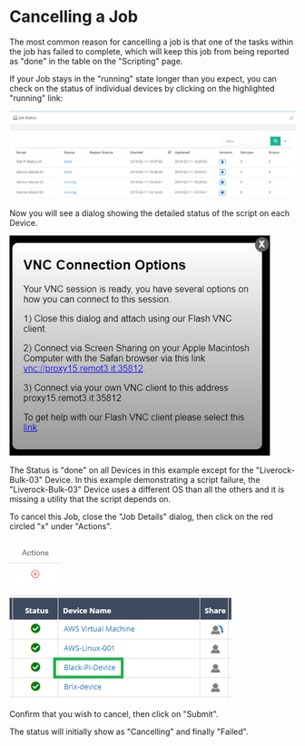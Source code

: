 # Cancelling a Job

The most common reason for cancelling a job is that one of the tasks within the job has failed to complete, which will keep this job from being reported as "done" in the table on the "Scripting" page.

If your Job stays in the "running" state longer than you expect, you can check on the status of individual devices by clicking on the highlighted "running" link:

![](../../.gitbook/assets/image%20%28186%29.png)

Now you will see a dialog showing the detailed status of the script on each Device.

![](../../.gitbook/assets/image%20%28126%29.png)

The Status is "done" on all Devices in this example except for the "Liverock-Bulk-03" Device.  In this example demonstrating a script failure, the "Liverock-Bulk-03" Device uses a different OS than all the others and it is missing a utility that the script depends on.

To cancel this Job, close the "Job Details" dialog, then click on the red circled "x" under "Actions".

![](../../.gitbook/assets/image%20%2826%29.png)

![](../../.gitbook/assets/image%20%28326%29.png)

Confirm that you wish to cancel, then click on "Submit".

The status will initially show as "Cancelling" and finally "Failed".

